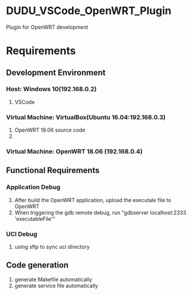 # DUDU_VSCode_OpenWRT_Plugin
Plugin for OpenWRT development

# Requirements
## Development Environment
### Host: Windows 10(192.168.0.2)
1. VSCode
### Virtual Machine: VirtualBox(Ubuntu 16.04:192.168.0.3)
1. OpenWRT 18.06 source code
2. 
### Virtual Machine: OpenWRT 18.06 (192.168.0.4)

## Functional Requirements
### Application Debug
1. After build the OpenWRT application, upload the executale file to OpenWRT
2. When triggering the gdb remote debug, run "gdbserver localhost:2333 'executableFile'"
### UCI Debug
1. using sftp to sync uci directory

## Code generation
1. generate Makefile automatically
2. generate service file automatically
